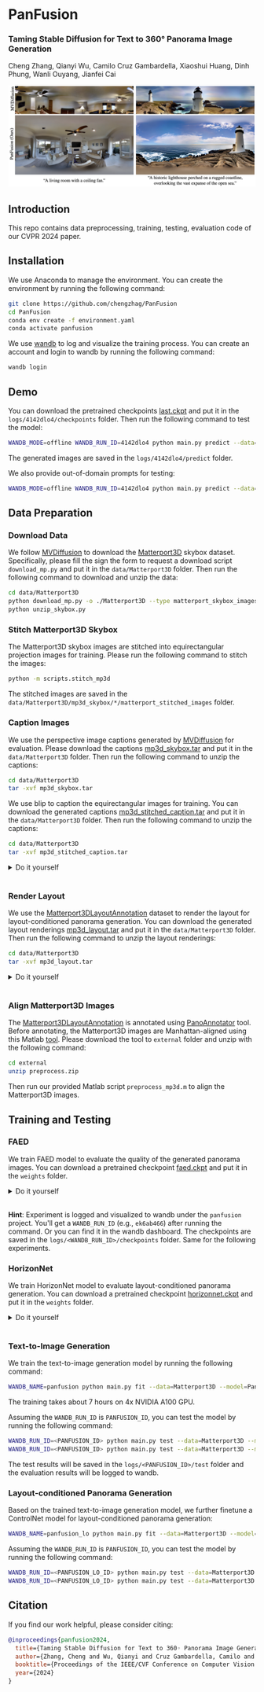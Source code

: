 # PanFusion

### Taming Stable Diffusion for Text to 360° Panorama Image Generation
Cheng Zhang, Qianyi Wu, Camilo Cruz Gambardella, Xiaoshui Huang, Dinh Phung, Wanli Ouyang, Jianfei Cai

![teaser](images/teaser.png)

## Introduction

This repo contains data preprocessing, training, testing, evaluation code of our CVPR 2024 paper.

## Installation

We use Anaconda to manage the environment. You can create the environment by running the following command:

```bash
git clone https://github.com/chengzhag/PanFusion
cd PanFusion
conda env create -f environment.yaml
conda activate panfusion
```

We use [wandb](https://www.wandb.com/) to log and visualize the training process. You can create an account and login to wandb by running the following command:

```bash
wandb login
```

## Demo

You can download the pretrained checkpoints [last.ckpt](https://monashuni-my.sharepoint.com/:u:/g/personal/cheng_zhang_monash_edu/EeTrujeSOgdHh7vWsjXuMPAB8JtTaXS1uR8sp0y1kwQ4NQ?e=cI5jec) and put it in the `logs/4142dlo4/checkpoints` folder. Then run the following command to test the model:

```bash
WANDB_MODE=offline WANDB_RUN_ID=4142dlo4 python main.py predict --data=Matterport3D --model=PanFusion --ckpt_path=last
```

The generated images are saved in the `logs/4142dlo4/predict` folder.

We also provide out-of-domain prompts for testing:

```bash
WANDB_MODE=offline WANDB_RUN_ID=4142dlo4 python main.py predict --data=Demo --model=PanFusion --ckpt_path=last
```

## Data Preparation

### Download Data

We follow [MVDiffusion](https://github.com/Tangshitao/MVDiffusion) to download the [Matterport3D](https://niessner.github.io/Matterport/) skybox dataset. Specifically, please fill the sign the form to request a download script `download_mp.py` and put it in the `data/Matterport3D` folder. Then run the following command to download and unzip the data:

```bash
cd data/Matterport3D
python download_mp.py -o ./Matterport3D --type matterport_skybox_images
python unzip_skybox.py
```

### Stitch Matterport3D Skybox

The Matterport3D skybox images are stitched into equirectangular projection images for training. Please run the following command to stitch the images:

```bash
python -m scripts.stitch_mp3d
```

The stitched images are saved in the `data/Matterport3D/mp3d_skybox/*/matterport_stitched_images` folder.

### Caption Images

We use the perspective image captions generated by [MVDiffusion](https://github.com/Tangshitao/MVDiffusion) for evaluation. Please download the captions [mp3d_skybox.tar](https://www.dropbox.com/scl/fi/recc3utsvmkbgc2vjqxur/mp3d_skybox.tar?rlkey=ywlz7zvyu25ovccacmc3iifwe&dl=0) and put it in the `data/Matterport3D` folder. Then run the following command to unzip the captions:

```bash
cd data/Matterport3D
tar -xvf mp3d_skybox.tar
```

We use blip to caption the equirectangular images for training. You can download the generated captions [mp3d_stitched_caption.tar](https://monashuni-my.sharepoint.com/:u:/g/personal/cheng_zhang_monash_edu/Ec1A8tOmt_5ItvT2aktSUioBHzC_LRYjqaHPqipJuUhPHw?e=BgDGhL) and put it in the `data/Matterport3D` folder. Then run the following command to unzip the captions:

```bash
cd data/Matterport3D
tar -xvf mp3d_stitched_caption.tar
```

<details>
<summary>Do it yourself</summary>

Alternatively, you can use the following command to generate the captions yourself:

```bash
python -m scripts.caption_mp3d
```

</details>
<br>

### Render Layout

We use the [Matterport3DLayoutAnnotation](https://github.com/ericsujw/Matterport3DLayoutAnnotation) dataset to render the layout for layout-conditioned panorama generation. You can download the generated layout renderings [mp3d_layout.tar](https://monashuni-my.sharepoint.com/:u:/g/personal/cheng_zhang_monash_edu/EQK5DP7LwWdOvhVjFER6dSsB255dUJknnVuNFROBEaWgjA?e=97UQEI) and put it in the `data/Matterport3D` folder. Then run the following command to unzip the layout renderings:

```bash
cd data/Matterport3D
tar -xvf mp3d_layout.tar
```

<details>
<summary>Do it yourself</summary>

Alternatively, you can run the following command to download the layout labels and render the layout yourself:

```bash
cd data
git clone https://github.com/ericsujw/Matterport3DLayoutAnnotation
cd Matterport3DLayoutAnnotation
unzip label_data.zip
cd ../..
python -m scripts.render_layout
```

</details>
<br>

### Align Matterport3D Images

The [Matterport3DLayoutAnnotation](https://github.com/ericsujw/Matterport3DLayoutAnnotation) is annotated using [PanoAnnotator](https://github.com/SunDaDenny/PanoAnnotator?tab=readme-ov-file#pre-process) tool. Before annotating, the Matterport3D images are Manhattan-aligned using this Matlab [tool](https://drive.google.com/file/d/1u6E5dT6zqFZsoLdV9ys-m0YJ9G3dtij7/view). Please download the tool to `external` folder and unzip with the following command:

```bash
cd external
unzip preprocess.zip
```

Then run our provided Matlab script `preprocess_mp3d.m` to align the Matterport3D images.

## Training and Testing

### FAED

We train FAED model to evaluate the quality of the generated panorama images. You can download a pretrained checkpoint [faed.ckpt](https://monashuni-my.sharepoint.com/:u:/g/personal/cheng_zhang_monash_edu/EWMxyeTXtjlPnd7zmT36XqsBkmvLo_wxCmeKVAWIWTqUWg?e=Rtq1a4) and put it in the `weights` folder.

<details>
<summary>Do it yourself</summary>

Alternatively, you can train the FAED model yourself by running the following command:

```bash
WANDB_NAME=faed python main.py fit --data=Matterport3D --model=FAED --trainer.max_epochs=60 --data.batch_size=4
```

Then copy the checkpoint to the `weights` folder and rename for later use.
The training takes about 4 hours on a single NVIDIA A100 GPU.

</details>
<br>

**Hint**: Experiment is logged and visualized to wandb under the `panfusion` project. You'll get a `WANDB_RUN_ID` (e.g., `ek6ab466`) after running the command. Or you can find it in the wandb dashboard. The checkpoints are saved in the `logs/<WANDB_RUN_ID>/checkpoints` folder. Same for the following experiments.

### HorizonNet

We train HorizonNet model to evaluate layout-conditioned panorama generation. You can download a pretrained checkpoint [horizonnet.ckpt](https://monashuni-my.sharepoint.com/:u:/g/personal/cheng_zhang_monash_edu/EYXsKsKuUqVLhfBgsnglKMIBgmVw9dvDVDUTH5l6wMZROg?e=gF1FW5) and put it in the `weights` folder.

<details>
<summary>Do it yourself</summary>

Alternatively, you can download the official checkpoint [resnet50_rnn__st3d.pth](https://drive.google.com/file/d/1JcHwSlYVbrXW1oh37ze7sEvW9asPdI3A/view?usp=share_link) to the `weights` folder and finetune the HorizonNet model yourself by running the following command:

```bash
WANDB_NAME=horizonnet python main.py fit --data=Matterport3D --model=HorizonNet --data.layout_cond_type=distance_map --data.horizon_layout=True --data.batch_size=4 --data.rand_rot_img=True --trainer.max_epochs=10 --model.ckpt_path=weights/resnet50_rnn__st3d.pth --data.num_workers=32
```

Then copy the checkpoint to the `weights` folder and rename for later use.
The training takes about 3 hours on a single NVIDIA A100 GPU.

</details>
<br>

### Text-to-Image Generation

We train the text-to-image generation model by running the following command:

```bash
WANDB_NAME=panfusion python main.py fit --data=Matterport3D --model=PanFusion
```

The training takes about 7 hours on 4x NVIDIA A100 GPU.

Assuming the `WANDB_RUN_ID` is `PANFUSION_ID`, you can test the model by running the following command:

```bash
WANDB_RUN_ID=<PANFUSION_ID> python main.py test --data=Matterport3D --model=PanFusion  --ckpt_path=last
WANDB_RUN_ID=<PANFUSION_ID> python main.py test --data=Matterport3D --model=EvalPanoGen
```

The test results will be saved in the `logs/<PANFUSION_ID>/test` folder and the evaluation results will be logged to wandb.

### Layout-conditioned Panorama Generation

Based on the trained text-to-image generation model, we further finetune a ControlNet model for layout-conditioned panorama generation:

```bash
WANDB_NAME=panfusion_lo python main.py fit --data=Matterport3D --model=PanFusion --trainer.max_epochs 100 --trainer.check_val_every_n_epoch 10 --model.ckpt_path=logs/<PANFUSION_ID>/checkpoints/last.ckpt --model.layout_cond=True --data.layout_cond_type=distance_map --data.uncond_ratio=0.5
```

Assuming the `WANDB_RUN_ID` is `PANFUSION_ID`, you can test the model by running the following command:

```bash
WANDB_RUN_ID=<PANFUSION_LO_ID> python main.py test --data=Matterport3D --model=PanFusion --ckpt_path=last --model.layout_cond=True --data.layout_cond_type=distance_map
WANDB_RUN_ID=<PANFUSION_LO_ID> python main.py test --data=Matterport3D --model=EvalPanoGen --data.manhattan_layout=True
```

## Citation

If you find our work helpful, please consider citing:

```bibtex
@inproceedings{panfusion2024,
  title={Taming Stable Diffusion for Text to 360◦ Panorama Image Generation},
  author={Zhang, Cheng and Wu, Qianyi and Cruz Gambardella, Camilo and Huang, Xiaoshui and Phung, Dinh and Ouyang, Wanli and Cai, Jianfei},
  booktitle={Proceedings of the IEEE/CVF Conference on Computer Vision and Pattern Recognition},
  year={2024}
}
```
